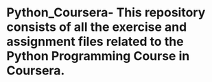 # Python_Coursera- This repository consists of all the exercise and assignment files related to the Python Programming Course in Coursera.
